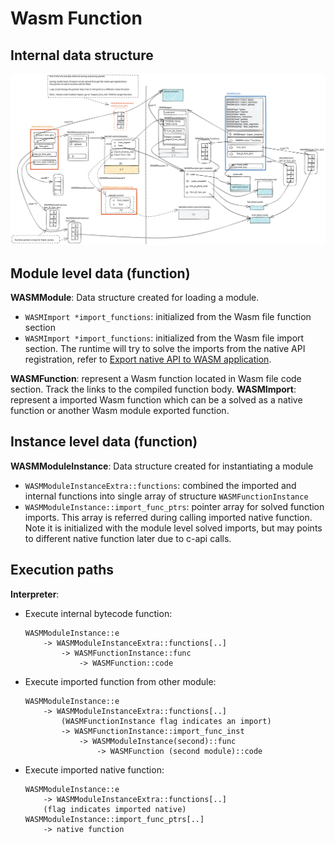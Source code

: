 # Wasm Function

## Internal data structure

![](./images/wasm_function.svg)

## Module level data (function)
**WASMModule**: Data structure created for loading a module.
- `WASMImport *import_functions`: initialized from the Wasm file function section
- `WASMImport *import_functions`: initialized from the Wasm file import section. The runtime will try to solve the imports from the native API registration, refer to [Export native API to WASM application](../../../doc/export_native_api.md).

**WASMFunction**: represent a Wasm function located in Wasm file code section. Track the links to the compiled function body.
**WASMImport**: represent a imported Wasm function which can be a solved as a native function or another Wasm module exported function.

## Instance level data (function)
**WASMModuleInstance**: Data structure created for instantiating a module
- `WASMModuleInstanceExtra::functions`: combined the imported and internal functions into single array of structure `WASMFunctionInstance`
- `WASMModuleInstance::import_func_ptrs`: pointer array for solved function imports. This array is referred during calling imported native function. Note it is initialized with the module level solved imports, but may points to different native function later due to c-api calls.

## Execution paths
**Interpreter**:
- Execute internal bytecode function:
    ```
    WASMModuleInstance::e
        -> WASMModuleInstanceExtra::functions[..]
            -> WASMFunctionInstance::func
                -> WASMFunction::code
    ```

- Execute imported function from other module:
    ```
    WASMModuleInstance::e
        -> WASMModuleInstanceExtra::functions[..]
            (WASMFunctionInstance flag indicates an import)
            -> WASMFunctionInstance::import_func_inst
                -> WASMModuleInstance(second)::func
                    -> WASMFunction (second module)::code
    ```

- Execute imported native function:
    ```
    WASMModuleInstance::e
        -> WASMModuleInstanceExtra::functions[..]
        (flag indicates imported native)
    WASMModuleInstance::import_func_ptrs[..]
        -> native function
    ```
